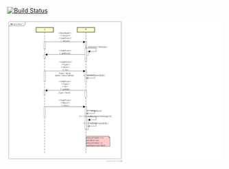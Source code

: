 
[![Build Status](https://travis-ci.org/laohanlinux/simple-bitcoin-rs.svg?branch=master)](https://travis-ci.org/laohanlinux/simple-bitcoin-rs)

![](https://raw.githubusercontent.com/laohanlinux/simple-bitcoin-rs/master/doc/%E6%97%A0%E6%A0%87%E9%A2%981.png)
